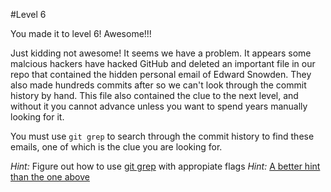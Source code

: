 #Level 6

You made it to level 6! Awesome!!!

Just kidding not awesome! It seems we have a problem. It appears some malcious hackers have hacked GitHub and
deleted an important file in our repo that contained the hidden personal email of Edward Snowden.
They also made hundreds commits after so we can't look through the commit history by hand.
This file also contained the clue to the next level, and without it you cannot advance unless you want to spend years manually looking for it.

You must use ```git grep``` to search through the commit history to find these emails, one of which is the clue you are looking for.

*Hint:* Figure out how to use [git grep]() with appropiate flags
*Hint:* [A better hint than the one above](http://stackoverflow.com/questions/2928584/how-to-grep-search-committed-code-in-the-git-history)
 
 
 
 
 
 
 
 
 
 
 
 
 
 
 
 
 
 
 
 
 
 
 
 
 
 
 
 
 
 
 
 
 
 
 
 
 
 
 
 
 
 
 
 
 
 
 
 
 
 
 
 
 
 
 
 
